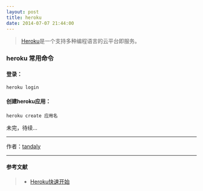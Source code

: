 ```yaml
---
layout: post 
title: heroku
date: 2014-07-07 21:44:00
---
```


> [Heroku](http://www.heroku.com)是一个支持多种编程语言的云平台即服务。

### heroku 常用命令

#### 登录：
 
```
heroku login
```

#### 创建heroku应用：

```
heroku create 应用名
```




未完，待续...
 

---

作者：[tandaly](http://tandaly.github.com)

---

#### 参考文献

>  * [Heroku快速开始](http://blog.sina.com.cn/s/blog_812973c30101242z.html) 
 
 <script src="https://gist.github.com/tandaly/516fa42b3f7e9b4462eb.js"></script>
 
<script src="https://gist.github.com/tandaly/7b5935e2588d379b0be8.js"></script>


<script src="https://gist.github.com/tandaly/84f884dbd46c6e94dd1f.js"></script>